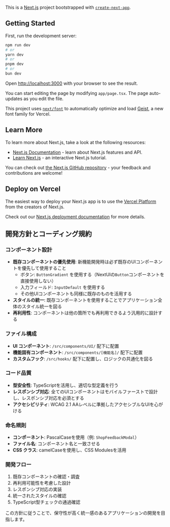 This is a [Next.js](https://nextjs.org) project bootstrapped with [`create-next-app`](https://nextjs.org/docs/app/api-reference/cli/create-next-app).

## Getting Started

First, run the development server:

```bash
npm run dev
# or
yarn dev
# or
pnpm dev
# or
bun dev
```

Open [http://localhost:3000](http://localhost:3000) with your browser to see the result.

You can start editing the page by modifying `app/page.tsx`. The page auto-updates as you edit the file.

This project uses [`next/font`](https://nextjs.org/docs/app/building-your-application/optimizing/fonts) to automatically optimize and load [Geist](https://vercel.com/font), a new font family for Vercel.

## Learn More

To learn more about Next.js, take a look at the following resources:

- [Next.js Documentation](https://nextjs.org/docs) - learn about Next.js features and API.
- [Learn Next.js](https://nextjs.org/learn) - an interactive Next.js tutorial.

You can check out [the Next.js GitHub repository](https://github.com/vercel/next.js) - your feedback and contributions are welcome!

## Deploy on Vercel

The easiest way to deploy your Next.js app is to use the [Vercel Platform](https://vercel.com/new?utm_medium=default-template&filter=next.js&utm_source=create-next-app&utm_campaign=create-next-app-readme) from the creators of Next.js.

Check out our [Next.js deployment documentation](https://nextjs.org/docs/app/building-your-application/deploying) for more details.

## 開発方針とコーディング規約

### コンポーネント設計
- **既存コンポーネントの優先使用**: 新機能開発時は必ず既存のUIコンポーネントを優先して使用すること
  - ボタン: `ButtonGradient` を使用する（NextUIの`Button`コンポーネントを直接使用しない）
  - 入力フィールド: `InputDefault` を使用する
  - その他UIコンポーネントも同様に既存のものを活用する
- **スタイルの統一**: 既存コンポーネントを使用することでアプリケーション全体のスタイル統一を図る
- **再利用性**: コンポーネントは他の箇所でも再利用できるよう汎用的に設計する

### ファイル構成
- **UI コンポーネント**: `/src/components/UI/` 配下に配置
- **機能固有コンポーネント**: `/src/components/[機能名]/` 配下に配置
- **カスタムフック**: `/src/hooks/` 配下に配置し、ロジックの共通化を図る

### コード品質
- **型安全性**: TypeScriptを活用し、適切な型定義を行う
- **レスポンシブ対応**: 全てのUIコンポーネントはモバイルファーストで設計し、レスポンシブ対応を必須とする
- **アクセシビリティ**: WCAG 2.1 AAレベルに準拠したアクセシブルなUIを心がける

### 命名規則
- **コンポーネント**: PascalCaseを使用（例: `ShopFeedbackModal`）
- **ファイル名**: コンポーネント名と一致させる
- **CSS クラス**: camelCaseを使用し、CSS Modulesを活用

### 開発フロー
1. 既存コンポーネントの確認・調査
2. 再利用可能性を考慮した設計
3. レスポンシブ対応の実装
4. 統一されたスタイルの確認
5. TypeScript型チェックの通過確認

この方針に従うことで、保守性が高く統一感のあるアプリケーションの開発を目指します。
